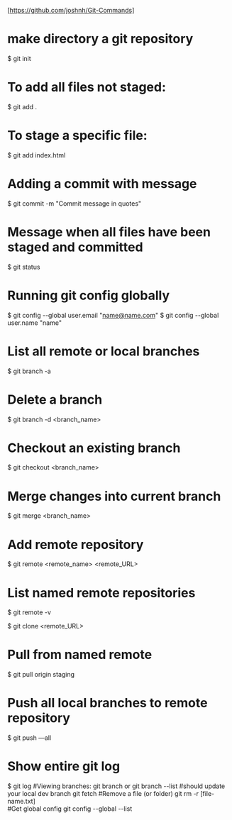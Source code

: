 [https://github.com/joshnh/Git-Commands]
# make directory a git repository
$ git init
# To add all files not staged:
$ git add .
# To stage a specific file:
$ git add index.html
# Adding a commit with message
$ git commit -m "Commit message in quotes"
# Message when all files have been staged and committed 
$ git status
# Running git config globally
$ git config --global user.email "name@name.com"
$ git config --global user.name "name"
# List all remote or local branches
$ git branch -a
# Delete a branch
$ git branch -d <branch_name>
# Checkout an existing branch
$ git checkout <branch_name>
# Merge changes into current branch
$ git merge <branch_name>
# Add remote repository
$ git remote <command> <remote_name> <remote_URL>
# List named remote repositories
$ git remote -v

$ git clone <remote_URL>
# Pull from named remote
$ git pull origin staging
# Push all local branches to remote repository
$ git push —all
# Show entire git log
$ git log
#Viewing branches:
git branch or git branch --list
#should update your local dev branch
git fetch
#Remove a file (or folder)
git rm -r [file-name.txt]	
#Get global config
git config --global --list
